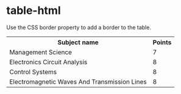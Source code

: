 # table-html
<p>Use the CSS border property to add a border to the table.</p>

<table style="width:100%">
  <tr>
    <th>Subject name</th>
    <th>Points</th> 
  </tr>
  <tr>
    <td>Management Science</td>
    <td>7</td>
  </tr>
  <tr>
    <td>Electronics Circuit Analysis</td>
    <td>8</td>
  </tr>
  <tr>
    <td>Control Systems</td>
    <td>8</td>
  </tr>
   <tr>
    <td>Electromagnetic Waves And Transmission Lines</td>
    <td>8</td>
  </tr>
</table>

</body>
</html>
